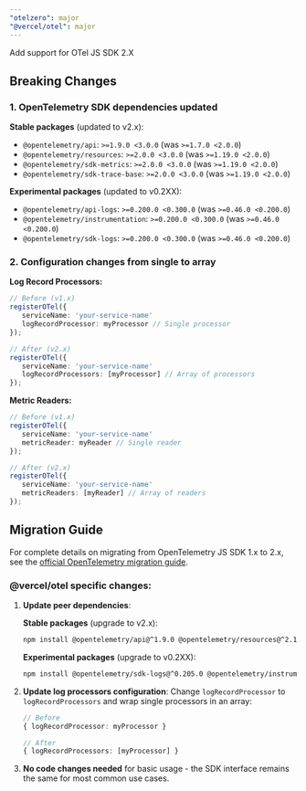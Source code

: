 ```yaml
---
"otelzero": major
"@vercel/otel": major
---
```


Add support for OTel JS SDK 2.X

## Breaking Changes

### 1. OpenTelemetry SDK dependencies updated

**Stable packages** (updated to v2.x):
- `@opentelemetry/api`: `>=1.9.0 <3.0.0` (was `>=1.7.0 <2.0.0`)
- `@opentelemetry/resources`: `>=2.0.0 <3.0.0` (was `>=1.19.0 <2.0.0`)
- `@opentelemetry/sdk-metrics`: `>=2.0.0 <3.0.0` (was `>=1.19.0 <2.0.0`)
- `@opentelemetry/sdk-trace-base`: `>=2.0.0 <3.0.0` (was `>=1.19.0 <2.0.0`)

**Experimental packages** (updated to v0.2XX):
- `@opentelemetry/api-logs`: `>=0.200.0 <0.300.0` (was `>=0.46.0 <0.200.0`)
- `@opentelemetry/instrumentation`: `>=0.200.0 <0.300.0` (was `>=0.46.0 <0.200.0`)
- `@opentelemetry/sdk-logs`: `>=0.200.0 <0.300.0` (was `>=0.46.0 <0.200.0`)

### 2. Configuration changes from single to array

**Log Record Processors:**
```typescript
// Before (v1.x)
registerOTel({
   serviceName: 'your-service-name'
   logRecordProcessor: myProcessor // Single processor
});

// After (v2.x)
registerOTel({
   serviceName: 'your-service-name'
   logRecordProcessors: [myProcessor] // Array of processors
});
```

**Metric Readers:**
```typescript
// Before (v1.x)
registerOTel({
   serviceName: 'your-service-name'
   metricReader: myReader // Single reader
});

// After (v2.x)
registerOTel({
   serviceName: 'your-service-name'
   metricReaders: [myReader] // Array of readers
});
```

## Migration Guide

For complete details on migrating from OpenTelemetry JS SDK 1.x to 2.x, see the [official OpenTelemetry migration guide](https://github.com/open-telemetry/opentelemetry-js/blob/v2.0.0/doc/upgrade-to-2.x.md).

### @vercel/otel specific changes:

1. **Update peer dependencies**:

   **Stable packages** (upgrade to v2.x):
   ```bash
   npm install @opentelemetry/api@^1.9.0 @opentelemetry/resources@^2.1.0 @opentelemetry/sdk-trace-base@^2.1.0 @opentelemetry/sdk-metrics@^2.1.0
   ```

   **Experimental packages** (upgrade to v0.2XX):
   ```bash
   npm install @opentelemetry/sdk-logs@^0.205.0 @opentelemetry/instrumentation@^0.205.0 @opentelemetry/api-logs@^0.205.0
   ```

2. **Update log processors configuration**: Change `logRecordProcessor` to `logRecordProcessors` and wrap single processors in an array:
   ```typescript
   // Before
   { logRecordProcessor: myProcessor }

   // After
   { logRecordProcessors: [myProcessor] }
   ```

3. **No code changes needed** for basic usage - the SDK interface remains the same for most common use cases.